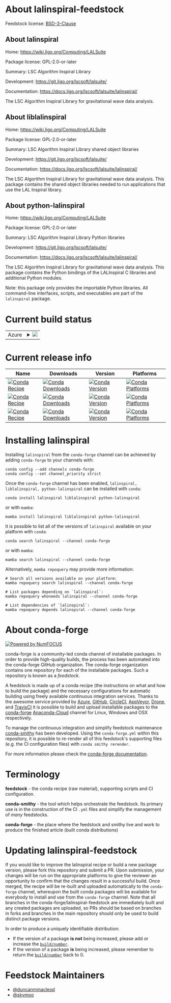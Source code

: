 About lalinspiral-feedstock
===========================

Feedstock license: [BSD-3-Clause](https://github.com/conda-forge/lalinspiral-feedstock/blob/main/LICENSE.txt)

About lalinspiral
-----------------

Home: https://wiki.ligo.org/Computing/LALSuite

Package license: GPL-2.0-or-later

Summary: LSC Algorithm Inspiral Library

Development: https://git.ligo.org/lscsoft/lalsuite/

Documentation: https://docs.ligo.org/lscsoft/lalsuite/lalinspiral/

The LSC Algorithm Inspiral Library for gravitational wave data analysis.

About liblalinspiral
--------------------

Home: https://wiki.ligo.org/Computing/LALSuite

Package license: GPL-2.0-or-later

Summary: LSC Algorithm Inspiral Library shared object libraries

Development: https://git.ligo.org/lscsoft/lalsuite/

Documentation: https://docs.ligo.org/lscsoft/lalsuite/lalinspiral/

The LSC Algorithm Inspiral Library for gravitational wave data analysis.
This package contains the shared object libraries needed to run
applications that use the LAL Inspiral library.

About python-lalinspiral
------------------------

Home: https://wiki.ligo.org/Computing/LALSuite

Package license: GPL-2.0-or-later

Summary: LSC Algorithm Inspiral Library Python libraries

Development: https://git.ligo.org/lscsoft/lalsuite/

Documentation: https://docs.ligo.org/lscsoft/lalsuite/lalinspiral/

The LSC Algorithm Inspiral Library for gravitational wave data analysis.
This package contains the Python bindings of the LALInspiral C libraries
and additional Python modules.

Note: this package only provides the importable Python libraries.
All command-line interfaces, scripts, and executables are
part of the `lalinspiral` package.


Current build status
====================


<table>
    
  <tr>
    <td>Azure</td>
    <td>
      <details>
        <summary>
          <a href="https://dev.azure.com/conda-forge/feedstock-builds/_build/latest?definitionId=3991&branchName=main">
            <img src="https://dev.azure.com/conda-forge/feedstock-builds/_apis/build/status/lalinspiral-feedstock?branchName=main">
          </a>
        </summary>
        <table>
          <thead><tr><th>Variant</th><th>Status</th></tr></thead>
          <tbody><tr>
              <td>linux_64</td>
              <td>
                <a href="https://dev.azure.com/conda-forge/feedstock-builds/_build/latest?definitionId=3991&branchName=main">
                  <img src="https://dev.azure.com/conda-forge/feedstock-builds/_apis/build/status/lalinspiral-feedstock?branchName=main&jobName=linux&configuration=linux%20linux_64_" alt="variant">
                </a>
              </td>
            </tr><tr>
              <td>linux_aarch64</td>
              <td>
                <a href="https://dev.azure.com/conda-forge/feedstock-builds/_build/latest?definitionId=3991&branchName=main">
                  <img src="https://dev.azure.com/conda-forge/feedstock-builds/_apis/build/status/lalinspiral-feedstock?branchName=main&jobName=linux&configuration=linux%20linux_aarch64_" alt="variant">
                </a>
              </td>
            </tr><tr>
              <td>linux_ppc64le</td>
              <td>
                <a href="https://dev.azure.com/conda-forge/feedstock-builds/_build/latest?definitionId=3991&branchName=main">
                  <img src="https://dev.azure.com/conda-forge/feedstock-builds/_apis/build/status/lalinspiral-feedstock?branchName=main&jobName=linux&configuration=linux%20linux_ppc64le_" alt="variant">
                </a>
              </td>
            </tr><tr>
              <td>osx_64</td>
              <td>
                <a href="https://dev.azure.com/conda-forge/feedstock-builds/_build/latest?definitionId=3991&branchName=main">
                  <img src="https://dev.azure.com/conda-forge/feedstock-builds/_apis/build/status/lalinspiral-feedstock?branchName=main&jobName=osx&configuration=osx%20osx_64_" alt="variant">
                </a>
              </td>
            </tr><tr>
              <td>osx_arm64</td>
              <td>
                <a href="https://dev.azure.com/conda-forge/feedstock-builds/_build/latest?definitionId=3991&branchName=main">
                  <img src="https://dev.azure.com/conda-forge/feedstock-builds/_apis/build/status/lalinspiral-feedstock?branchName=main&jobName=osx&configuration=osx%20osx_arm64_" alt="variant">
                </a>
              </td>
            </tr>
          </tbody>
        </table>
      </details>
    </td>
  </tr>
</table>

Current release info
====================

| Name | Downloads | Version | Platforms |
| --- | --- | --- | --- |
| [![Conda Recipe](https://img.shields.io/badge/recipe-lalinspiral-green.svg)](https://anaconda.org/conda-forge/lalinspiral) | [![Conda Downloads](https://img.shields.io/conda/dn/conda-forge/lalinspiral.svg)](https://anaconda.org/conda-forge/lalinspiral) | [![Conda Version](https://img.shields.io/conda/vn/conda-forge/lalinspiral.svg)](https://anaconda.org/conda-forge/lalinspiral) | [![Conda Platforms](https://img.shields.io/conda/pn/conda-forge/lalinspiral.svg)](https://anaconda.org/conda-forge/lalinspiral) |
| [![Conda Recipe](https://img.shields.io/badge/recipe-liblalinspiral-green.svg)](https://anaconda.org/conda-forge/liblalinspiral) | [![Conda Downloads](https://img.shields.io/conda/dn/conda-forge/liblalinspiral.svg)](https://anaconda.org/conda-forge/liblalinspiral) | [![Conda Version](https://img.shields.io/conda/vn/conda-forge/liblalinspiral.svg)](https://anaconda.org/conda-forge/liblalinspiral) | [![Conda Platforms](https://img.shields.io/conda/pn/conda-forge/liblalinspiral.svg)](https://anaconda.org/conda-forge/liblalinspiral) |
| [![Conda Recipe](https://img.shields.io/badge/recipe-python--lalinspiral-green.svg)](https://anaconda.org/conda-forge/python-lalinspiral) | [![Conda Downloads](https://img.shields.io/conda/dn/conda-forge/python-lalinspiral.svg)](https://anaconda.org/conda-forge/python-lalinspiral) | [![Conda Version](https://img.shields.io/conda/vn/conda-forge/python-lalinspiral.svg)](https://anaconda.org/conda-forge/python-lalinspiral) | [![Conda Platforms](https://img.shields.io/conda/pn/conda-forge/python-lalinspiral.svg)](https://anaconda.org/conda-forge/python-lalinspiral) |

Installing lalinspiral
======================

Installing `lalinspiral` from the `conda-forge` channel can be achieved by adding `conda-forge` to your channels with:

```
conda config --add channels conda-forge
conda config --set channel_priority strict
```

Once the `conda-forge` channel has been enabled, `lalinspiral, liblalinspiral, python-lalinspiral` can be installed with `conda`:

```
conda install lalinspiral liblalinspiral python-lalinspiral
```

or with `mamba`:

```
mamba install lalinspiral liblalinspiral python-lalinspiral
```

It is possible to list all of the versions of `lalinspiral` available on your platform with `conda`:

```
conda search lalinspiral --channel conda-forge
```

or with `mamba`:

```
mamba search lalinspiral --channel conda-forge
```

Alternatively, `mamba repoquery` may provide more information:

```
# Search all versions available on your platform:
mamba repoquery search lalinspiral --channel conda-forge

# List packages depending on `lalinspiral`:
mamba repoquery whoneeds lalinspiral --channel conda-forge

# List dependencies of `lalinspiral`:
mamba repoquery depends lalinspiral --channel conda-forge
```


About conda-forge
=================

[![Powered by
NumFOCUS](https://img.shields.io/badge/powered%20by-NumFOCUS-orange.svg?style=flat&colorA=E1523D&colorB=007D8A)](https://numfocus.org)

conda-forge is a community-led conda channel of installable packages.
In order to provide high-quality builds, the process has been automated into the
conda-forge GitHub organization. The conda-forge organization contains one repository
for each of the installable packages. Such a repository is known as a *feedstock*.

A feedstock is made up of a conda recipe (the instructions on what and how to build
the package) and the necessary configurations for automatic building using freely
available continuous integration services. Thanks to the awesome service provided by
[Azure](https://azure.microsoft.com/en-us/services/devops/), [GitHub](https://github.com/),
[CircleCI](https://circleci.com/), [AppVeyor](https://www.appveyor.com/),
[Drone](https://cloud.drone.io/welcome), and [TravisCI](https://travis-ci.com/)
it is possible to build and upload installable packages to the
[conda-forge](https://anaconda.org/conda-forge) [Anaconda-Cloud](https://anaconda.org/)
channel for Linux, Windows and OSX respectively.

To manage the continuous integration and simplify feedstock maintenance
[conda-smithy](https://github.com/conda-forge/conda-smithy) has been developed.
Using the ``conda-forge.yml`` within this repository, it is possible to re-render all of
this feedstock's supporting files (e.g. the CI configuration files) with ``conda smithy rerender``.

For more information please check the [conda-forge documentation](https://conda-forge.org/docs/).

Terminology
===========

**feedstock** - the conda recipe (raw material), supporting scripts and CI configuration.

**conda-smithy** - the tool which helps orchestrate the feedstock.
                   Its primary use is in the construction of the CI ``.yml`` files
                   and simplify the management of *many* feedstocks.

**conda-forge** - the place where the feedstock and smithy live and work to
                  produce the finished article (built conda distributions)


Updating lalinspiral-feedstock
==============================

If you would like to improve the lalinspiral recipe or build a new
package version, please fork this repository and submit a PR. Upon submission,
your changes will be run on the appropriate platforms to give the reviewer an
opportunity to confirm that the changes result in a successful build. Once
merged, the recipe will be re-built and uploaded automatically to the
`conda-forge` channel, whereupon the built conda packages will be available for
everybody to install and use from the `conda-forge` channel.
Note that all branches in the conda-forge/lalinspiral-feedstock are
immediately built and any created packages are uploaded, so PRs should be based
on branches in forks and branches in the main repository should only be used to
build distinct package versions.

In order to produce a uniquely identifiable distribution:
 * If the version of a package **is not** being increased, please add or increase
   the [``build/number``](https://docs.conda.io/projects/conda-build/en/latest/resources/define-metadata.html#build-number-and-string).
 * If the version of a package **is** being increased, please remember to return
   the [``build/number``](https://docs.conda.io/projects/conda-build/en/latest/resources/define-metadata.html#build-number-and-string)
   back to 0.

Feedstock Maintainers
=====================

* [@duncanmmacleod](https://github.com/duncanmmacleod/)
* [@skymoo](https://github.com/skymoo/)

